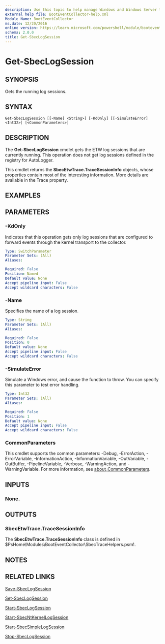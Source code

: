 ```yaml
---
description: Use this topic to help manage Windows and Windows Server technologies with Windows PowerShell.
external help file: BootEventCollector-help.xml
Module Name: BootEventCollector
ms.date: 12/20/2016
online version: https://learn.microsoft.com/powershell/module/booteventcollector/get-sbeclogsession?view=windowsserver2019-ps&wt.mc_id=ps-gethelp
schema: 2.0.0
title: Get-SbecLogSession
---
```


# Get-SbecLogSession

## SYNOPSIS
Gets the running log sessions.

## SYNTAX

```
Get-SbecLogSession [[-Name] <String>] [-KdOnly] [[-SimulateError] <Int32>] [<CommonParameters>]
```

## DESCRIPTION
The **Get-SbecLogSession** cmdlet gets the ETW log sessions that are currently running.
This operation does not get log sessions defined in the registry for AutoLogger.

This cmdlet returns the **SbecEtwTrace.TraceSessionInfo** objects, whose properties contain most of the interesting information.
More details are available in the Trace property.

## EXAMPLES


## PARAMETERS

### -KdOnly
Indicates that this operation gets only log sessions that are configured to forward events through the kernel transport to the collector.

```yaml
Type: SwitchParameter
Parameter Sets: (All)
Aliases: 

Required: False
Position: Named
Default value: None
Accept pipeline input: False
Accept wildcard characters: False
```

### -Name
Specifies the name of a log session.

```yaml
Type: String
Parameter Sets: (All)
Aliases: 

Required: False
Position: 0
Default value: None
Accept pipeline input: False
Accept wildcard characters: False
```

### -SimulateError
Simulate a Windows error, and cause the function to throw.
You can specify this parameter to test error handling.

```yaml
Type: Int32
Parameter Sets: (All)
Aliases: 

Required: False
Position: 1
Default value: None
Accept pipeline input: False
Accept wildcard characters: False
```

### CommonParameters
This cmdlet supports the common parameters: -Debug, -ErrorAction, -ErrorVariable, -InformationAction, -InformationVariable, -OutVariable, -OutBuffer, -PipelineVariable, -Verbose, -WarningAction, and -WarningVariable. For more information, see [about_CommonParameters](https://go.microsoft.com/fwlink/?LinkID=113216).

## INPUTS

### None.

## OUTPUTS

### SbecEtwTrace.TraceSessionInfo
The **SbecEtwTrace.TraceSessionInfo** class is defined in $PsHome\Modules\BootEventCollector\SbecTraceHelpers.psm1.

## NOTES

## RELATED LINKS

[Save-SbecLogSession](./Save-SbecLogSession.md)

[Set-SbecLogSession](./Set-SbecLogSession.md)

[Start-SbecLogSession](./Start-SbecLogSession.md)

[Start-SbecNtKernelLogSession](./Start-SbecNtKernelLogSession.md)

[Start-SbecSimpleLogSession](./Start-SbecSimpleLogSession.md)

[Stop-SbecLogSession](./Stop-SbecLogSession.md)

